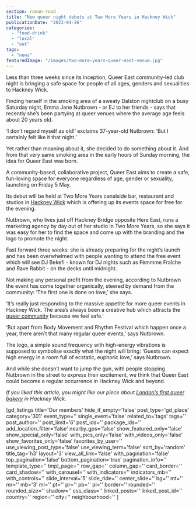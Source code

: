 ```yaml
---
section: roman-road
title: "New queer night debuts at Two More Years in Hackney Wick"
publicationDate: "2023-04-26"
categories: 
  - "food-drink"
  - "local"
  - "out"
tags: 
  - "news"
featuredImage: "/images/two-more-years-queer-east-venue.jpg"
---
```


Less than three weeks since its inception, Queer East community-led club night is bringing a safe space for people of all ages, genders and sexualities to Hackney Wick.

Finding herself in the smoking area of a sweaty Dalston nightclub on a busy Saturday night, Emma Jane Nutbrown - or EJ to her friends - says that recently she’s been partying at queer venues where the average age feels about 20 years old. 

‘I don’t regard myself as old!’ exclaims 37-year-old Nutbrown: ‘But I certainly felt like it that night.’ 

Yet rather than moaning about it, she decided to do something about it. And from that very same smoking area in the early hours of Sunday morning, the idea for Queer East was born. 

A community-based, collaborative project, Queer East aims to create a safe, fun-loving space for everyone regardless of age, gender or sexuality, launching on Friday 5 May. 

Its debut will be held at Two More Years canalside bar, restaurant and studios in [Hackney Wick](https://romanroadlondon.com/hackney-wick-bars-restaurants-raves/) which is offering up its events space for free for the evening. 

Nutbrown, who lives just off Hackney Bridge opposite Here East, runs a marketing agency by day out of her studio in Two More Years, so she says it was easy for her to find the space and come up with the branding and the logo to promote the night. 

Fast forward three weeks: she is already preparing for the night’s launch and has been overwhelmed with people wanting to attend the free event which will see DJ Bekefi - known for DJ nights such as Fèmmme Fraîche and Rave Rabbit - on the decks until midnight.

Not making any personal profit from the evening, according to Nutbrown the event has come together organically, steered by demand from the community: ‘The first one is done on love,’ she says. 

‘It’s really just responding to the massive appetite for more queer events in Hackney Wick. The area’s always been a creative hub which attracts the [queer community](https://romanroadlondon.com/adria-alvarez-shandy-half-pint-drag-queen-bow-interview/) because we feel safe.’

‘But apart from Body Movement and Rhythm Festival which happen once a year, there aren’t that many regular queer events,’ says Nutbrown.

The logo, a simple sound frequency with high-energy vibrations is supposed to symbolise exactly what the night will bring: ‘Guests can expect high energy in a room full of ecstatic, euphoric love,’ says Nutbrown. 

And while she doesn’t want to jump the gun, with people stopping Nutbrown in the street to express their excitement, we think that Queer East could become a regular occurrence in Hackney Wick and beyond. 

_If you liked this article, you might like our piece about_ [_London’s first queer bakery_](https://romanroadlondon.com/kween-kream-queer-bakery-hackney-wick/) _in Hackney Wick._ 

\[gd\_listings title='Our members' hide\_if\_empty='false' post\_type='gd\_place' category='301' event\_type='' single\_event='false' related\_to='tags' tags='' post\_author='' post\_limit='6' post\_ids='' package\_ids='' add\_location\_filter='false' nearby\_gps='false' show\_featured\_only='false' show\_special\_only='false' with\_pics\_only='false' with\_videos\_only='false' show\_favorites\_only='false' favorites\_by\_user='' use\_viewing\_post\_type='false' use\_viewing\_term='false' sort\_by='random' title\_tag='h3' layout='3' view\_all\_link='false' with\_pagination='false' top\_pagination='false' bottom\_pagination='true' pagination\_info='' template\_type='' tmpl\_page='' row\_gap='' column\_gap='' card\_border='' card\_shadow='' with\_carousel='' with\_indicators='' indicators\_mb='' with\_controls='' slide\_interval='5' slide\_ride='' center\_slide='' bg='' mt='' mr='' mb='3' ml='' pt='' pr='' pb='' pl='' border='' rounded='' rounded\_size='' shadow='' css\_class='' linked\_posts='' linked\_post\_id='' country='' region='' city='' neighbourhood='' \]

